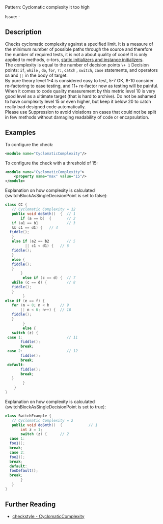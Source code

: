 Pattern: Cyclomatic complexity it too high

Issue: -

## Description

Checks cyclomatic complexity against a specified limit. It is a measure of the minimum number of possible paths through the source and therefore the number of required tests, it is not a about quality of code! It is only applied to methods, c-tors, [static initializers and instance initializers](https://docs.oracle.com/javase/tutorial/java/javaOO/initial.html).   
The complexity is equal to the number of decision points `\+ 1` Decision points: `if`, `while` , `do`, `for`, `?:`, `catch` , `switch`, `case` statements, and operators `&&` and `||` in the body of target.   
By pure theory level 1-4 is considered easy to test, 5-7 OK, 8-10 consider re-factoring to ease testing, and 11+ re-factor now as testing will be painful.   
When it comes to code quality measurement by this metric level 10 is very good level as a ultimate target (that is hard to archive). Do not be ashamed to have complexity level 15 or even higher, but keep it below 20 to catch really bad designed code automatically.   
Please use Suppression to avoid violations on cases that could not be split in few methods without damaging readability of code or encapsulation.   


## Examples

To configure the check: 


```xml
<module name="CyclomaticComplexity"/>
```
        

To configure the check with a threshold of 15: 


```xml
<module name="CyclomaticComplexity">
    <property name="max" value="15"/>
</module>
```
        

Explanation on how complexity is calculated (switchBlockAsSingleDecisionPoint is set to false): 


```java
class CC {
   // Cyclomatic Complexity = 12
   public void doSmth()  {  // 1
       if (a == b)  {       // 2
   if (a1 == b1             // 3
   && c1 == d1) {   // 4
  fiddle();
   }
   else if (a2 == b2        // 5
         || c1 < d1) {   // 6
   fiddle();
   }
   else {
   fiddle();
   }
       }
        else if (c == d) {  // 7
   while (c == d) {         // 8
   fiddle();
   }
        }
else if (e == f) {
   for (n = 0; n < h     // 9
       || n < 6; n++) {  // 10
   fiddle();
   }
        }
        else {
   switch (z) {
 case 1:                    // 11
       fiddle();
       break;
 case 2:                    // 12
       fiddle();
       break;
 default:
       fiddle();
       break;
   }
        }
    }
}        
```

Explanation on how complexity is calculated (switchBlockAsSingleDecisionPoint is set to true): 


```java
class SwitchExample {
   // Cyclomatic Complexity = 2
   public void doSmth()  {            // 1
       int z = 1;
       switch (z) {      // 2
  case 1:
  foo1();
  break;
  case 2:
  foo2();
  break;
  default:
  fooDefault();
  break;
       }
   }
}
```

## Further Reading

* [checkstyle - CyclomaticComplexity](https://checkstyle.sourceforge.io/checks/metrics/cyclomaticcomplexity.html#CyclomaticComplexity)
